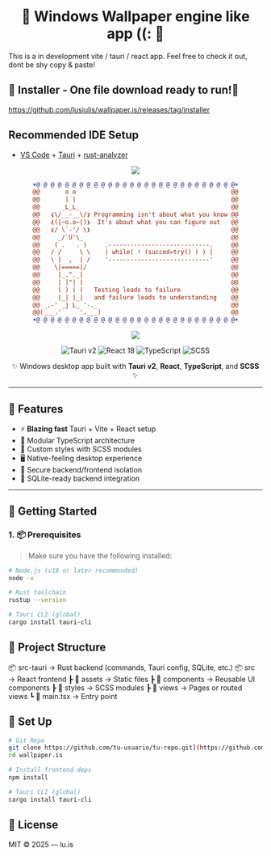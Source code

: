 
<h1 align="center">🌟 Windows Wallpaper engine like app ((: 🌟</h1>

This is a in development vite / tauri / react app. Feel free to check it out, dont be shy copy & paste!

## 🚀 Installer - One file download ready to run!🚀
https://github.com/lusiulis/wallpaper.is/releases/tag/installer


## Recommended IDE Setup

- [VS Code](https://code.visualstudio.com/) + [Tauri](https://marketplace.visualstudio.com/items?itemName=tauri-apps.tauri-vscode) + [rust-analyzer](https://marketplace.visualstudio.com/items?itemName=rust-lang.rust-analyzer)

<!--🎨CAPSULE / 🌐WEBSITES: https://github.com/kyechan99/capsule-render -->
<p align="center">
<img src="https://capsule-render.vercel.app/api?type=shark&height=30&section=header&reversal=false&color=0:b579da,100:79da7f">

<!--🤖ASCIIART / 🌐WEBSITES: https://asciiart.website/ & https://github.com/github/markup/issues/1440#issuecomment-803889380 -->

<div align="center">
  
```diff
+@ @ @ @ @ @ @ @ @ @ @ @ @ @ @ @ @ @ @ @ @ @ @ @ @ @ @ @+
@@       o o                                           @@
@@       | |                                           @@
@@      _L_L_                                          @@
@@   ❮\/__-__\/❯ Programming isn't about what you know @@
@@   ❮(|~o.o~|)❯  It's about what you can figure out   @@
@@   ❮/ \`-'/ \❯                                       @@
@@     _/`U'\_                                         @@
@@    ( .   . )     .----------------------------.     @@
@@   / /     \ \    | while( ! (succed=try() ) ) |     @@
@@   \ |  ,  | /    '----------------------------'     @@
@@    \|=====|/                                        @@
@@     |_.^._|                                         @@
@@     | |"| |                                         @@
@@     ( ) ( )   Testing leads to failure              @@
@@     |_| |_|   and failure leads to understanding    @@
@@ _.-' _j L_ '-._                                     @@
@@(___.'     '.___)                                    @@
+@ @ @ @ @ @ @ @ @ @ @ @ @ @ @ @ @ @ @ @ @ @ @ @ @ @ @ @+
```
  
</div>
  
<!--🎨CAPSULE / 🌐WEBSITES: https://github.com/kyechan99/capsule-render -->
<p align="center">
<img src="https://capsule-render.vercel.app/api?type=shark&height=30&section=footer&reversal=false&color=0:b579da,100:79da7f">

<p align="center">
  <img src="https://img.shields.io/badge/tauri-v2-blue.svg" alt="Tauri v2" />
  <img src="https://img.shields.io/badge/react-18-blue?logo=react" alt="React 18" />
  <img src="https://img.shields.io/badge/typescript-✓-blue?logo=typescript" alt="TypeScript" />
  <img src="https://img.shields.io/badge/scss-%23c6538c.svg?style=flat&logo=sass&logoColor=white" alt="SCSS" />
</p>

<p align="center">
  ✨ Windows desktop app built with <strong>Tauri v2</strong>, <strong>React</strong>, <strong>TypeScript</strong>, and <strong>SCSS</strong> ✨
</p>

---

## 🧠 Features

- ⚡ **Blazing fast** Tauri + Vite + React setup
- 🧩 Modular TypeScript architecture
- 🎨 Custom styles with SCSS modules
- 🖥️ Native-feeling desktop experience
- 🔐 Secure backend/frontend isolation
- 🔧 SQLite-ready backend integration

---

## 🚀 Getting Started

### 1. 📦 Prerequisites

> Make sure you have the following installed:

```bash
# Node.js (v18 or later recommended)
node -v

# Rust toolchain
rustup --version

# Tauri CLI (global)
cargo install tauri-cli
```

## 📁 Project Structure
  📦 src-tauri         → Rust backend (commands, Tauri config, SQLite, etc.)
  📦 src               → React frontend
   ┣ 📁 assets         → Static files
   ┣ 📁 components     → Reusable UI components
   ┣ 📁 styles         → SCSS modules
   ┣ 📁 views          → Pages or routed views
   ┗ 📜 main.tsx       → Entry point

## 🔧 Set Up

```bash
# Git Repo
git clone https://github.com/tu-usuario/tu-repo.git](https://github.com/lusiulis/wallpaper.is.git
cd wallpaper.is

# Install frontend deps
npm install

# Tauri CLI (global)
cargo install tauri-cli
```

## 📜 License
MIT © 2025 — lu.is
